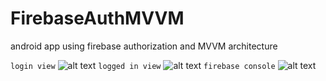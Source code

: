 # FirebaseAuthMVVM
android app using firebase authorization and MVVM architecture

```login view```
![alt text](https://github.com/Pavan-kalyan-thota/FirebaseAuthMVVM/blob/master/Screenshot%20(19).png)
```logged in view```
![alt text](https://github.com/Pavan-kalyan-thota/FirebaseAuthMVVM/blob/master/Screenshot%20(20).png)
```firebase console```
![alt text](https://github.com/Pavan-kalyan-thota/FirebaseAuthMVVM/blob/master/Screenshot%20(21).png)
